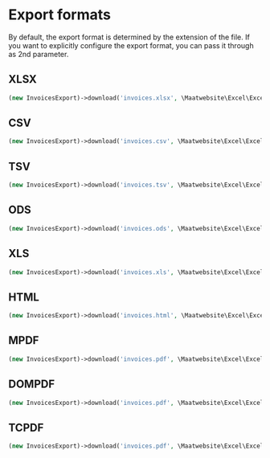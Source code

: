 # Export formats

By default, the export format is determined by the extension of the file. If you want 
to explicitly configure the export format, you can pass it through as 2nd parameter. 

## XLSX

```php
(new InvoicesExport)->download('invoices.xlsx', \Maatwebsite\Excel\Excel::XLSX);
```

## CSV

```php
(new InvoicesExport)->download('invoices.csv', \Maatwebsite\Excel\Excel::CSV);
```

## TSV

```php
(new InvoicesExport)->download('invoices.tsv', \Maatwebsite\Excel\Excel::TSV);
```

## ODS

```php
(new InvoicesExport)->download('invoices.ods', \Maatwebsite\Excel\Excel::ODS);
```

## XLS

```php
(new InvoicesExport)->download('invoices.xls', \Maatwebsite\Excel\Excel::XLS);
```

## HTML

```php
(new InvoicesExport)->download('invoices.html', \Maatwebsite\Excel\Excel::HTML);
```

## MPDF

```php
(new InvoicesExport)->download('invoices.pdf', \Maatwebsite\Excel\Excel::MPDF);
```

## DOMPDF

```php
(new InvoicesExport)->download('invoices.pdf', \Maatwebsite\Excel\Excel::DOMPDF);
```

## TCPDF

```php
(new InvoicesExport)->download('invoices.pdf', \Maatwebsite\Excel\Excel::TCPDF);
```
